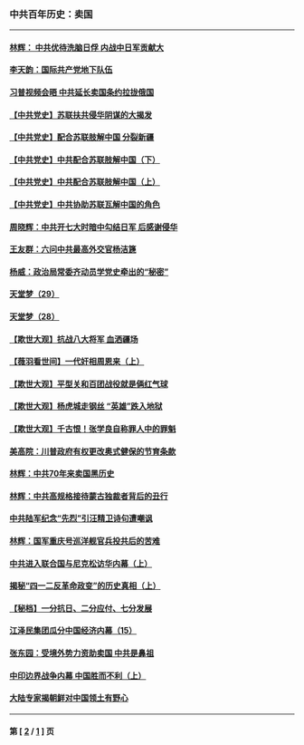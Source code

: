 ### 中共百年历史：卖国
---
#### [林辉： 中共优待洗脑日俘 内战中日军贡献大](../../pages/nf1176117/n13624644.md?04270430) 
#### [李天韵：国际共产党地下队伍](../../pages/nf1176117/n13611808.md?04270430) 
#### [习普视频会晤 中共延长卖国条约拉拢俄国](../../pages/nf1176117/n13060971.md?04270430) 
#### [【中共党史】苏联扶共侵华阴谋的大揭发](../../pages/nf1176117/n13056050.md?04270430) 
#### [【中共党史】配合苏联肢解中国 分裂新疆](../../pages/nf1176117/n13040700.md?04270430) 
#### [【中共党史】中共配合苏联肢解中国（下）](../../pages/nf1176117/n13035660.md?04270430) 
#### [【中共党史】中共配合苏联肢解中国（上）](../../pages/nf1176117/n13030262.md?04270430) 
#### [【中共党史】中共协助苏联瓦解中国的角色](../../pages/nf1176117/n13018109.md?04270430) 
#### [周晓辉：中共开七大时暗中勾结日军 后感谢侵华](../../pages/nf1176117/n12921960.md?04270430) 
#### [王友群：六问中共最高外交官杨洁篪](../../pages/nf1176117/n12836495.md?04270430) 
#### [杨威：政治局常委齐动员学党史牵出的“秘密”](../../pages/nf1176117/n12764642.md?04270430) 
#### [天堂梦（29）](../../pages/nf1176117/n12408465.md?04270430) 
#### [天堂梦（28）](../../pages/nf1176117/n12408309.md?04270430) 
#### [【欺世大观】抗战八大将军 血洒疆场](../../pages/nf1176117/n12357044.md?04270430) 
#### [【薇羽看世间】一代奸相周恩来（上）](../../pages/nf1176117/n12401109.md?04270430) 
#### [【欺世大观】平型关和百团战役就是俩红气球](../../pages/nf1176117/n12359157.md?04270430) 
#### [【欺世大观】杨虎城走钢丝 “英雄”跌入地狱](../../pages/nf1176117/n12358840.md?04270430) 
#### [【欺世大观】千古恨！张学良自称罪人中的罪魁](../../pages/nf1176117/n12358629.md?04270430) 
#### [美高院：川普政府有权更改奥式健保的节育条款](../../pages/nf1176117/n12242171.md?04270430) 
#### [林辉：中共70年来卖国黑历史](../../pages/nf1176117/n11552181.md?04270430) 
#### [林辉：中共高规格接待蒙古独裁者背后的丑行](../../pages/nf1176117/n11225005.md?04270430) 
#### [中共陆军纪念“先烈”引汪精卫诗句遭嘲讽](../../pages/nf1176117/n11153345.md?04270430) 
#### [林辉：国军重庆号巡洋舰官兵投共后的苦难](../../pages/nf1176117/n10997801.md?04270430) 
#### [中共进入联合国与尼克松访华内幕（上）](../../pages/nf1176117/n10138788.md?04270430) 
#### [揭秘“四一二反革命政变”的历史真相（上）](../../pages/nf1176117/n9996650.md?04270430) 
#### [【秘档】一分抗日、二分应付、七分发展](../../pages/nf1176117/n9331484.md?04270430) 
#### [江泽民集团瓜分中国经济内幕（15）](../../pages/nf1176117/n9268584.md?04270430) 
#### [张东园：受境外势力资助卖国 中共是鼻祖](../../pages/nf1176117/n9272480.md?04270430) 
#### [中印边界战争内幕 中国胜而不利（上）](../../pages/nf1176117/n9252458.md?04270430) 
#### [大陆专家揭朝鲜对中国领土有野心](../../pages/nf1176117/n9074056.md?04270430) 

---
#### 第 [ [2](./2.md?04270430) / [1](./1.md?04270430) ] 页

